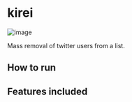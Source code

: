 # kirei
![image](https://i.imgur.com/6l5QGhJ.png)

Mass removal of twitter users from a list.

## How to run
## Features included
